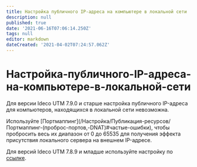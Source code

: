 ```yaml
---
title: Настройка публичного IP-адреса на компьютере в локальной сети
description: null
published: true
date: '2021-06-16T07:06:14.250Z'
tags: null
editor: markdown
dateCreated: '2021-04-02T07:24:57.062Z'
---
```


# Настройка-публичного-IP-адреса-на-компьютере-в-локальной-сети

Для версии Ideco UTM 7.9.0 и старше настройка публичного IP-адреса для компьютеров, находящихся в локальной сети невозможна.

Используйте \[Портмаппинг\]\(/Настройка/Публикация-ресурсов/Портмаппинг-\(проброс-портов,-DNAT\)\#частые-ошибки\), чтобы пробросить весь их диапазон от 0 до 65535 для получения эффекта присутствия локального сервера на внешнем IP-адресе.

Для версий Ideco UTM 7.8.9 и младше используйте настройку по [ссылке](https://doc.ideco.ru/pages/viewpage.action?pageId=1278151).

